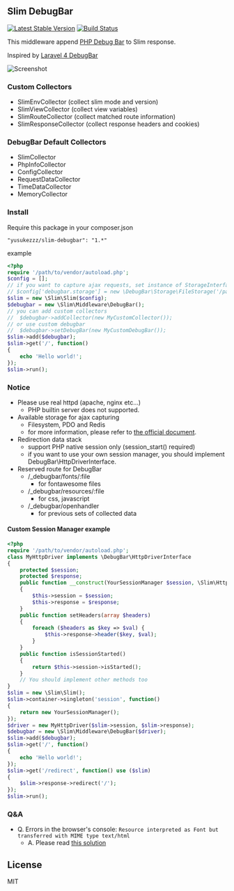 ## Slim DebugBar
[![Latest Stable Version](https://poser.pugx.org/yusukezzz/slim-debugbar/v/stable.png)](https://packagist.org/packages/yusukezzz/slim-debugbar)
[![Build Status](https://travis-ci.org/yusukezzz/slim-debugbar.svg?branch=master)](https://travis-ci.org/yusukezzz/slim-debugbar)

This middleware append [PHP Debug Bar](http://phpdebugbar.com/) to Slim response.

Inspired by [Laravel 4 DebugBar](https://github.com/barryvdh/laravel-debugbar)

![Screenshot](https://dl.dropboxusercontent.com/u/203881/2014-05-14_23.18.17.png)

### Custom Collectors

  * SlimEnvCollector (collect slim mode and version)
  * SlimViewCollector (collect view variables)
  * SlimRouteCollector (collect matched route information)
  * SlimResponseCollector (collect response headers and cookies)

### DebugBar Default Collectors

  * SlimCollector
  * PhpInfoCollector
  * ConfigCollector
  * RequestDataCollector
  * TimeDataCollector
  * MemoryCollector


### Install

Require this package in your composer.json

    "yusukezzz/slim-debugbar": "1.*"

example

```php
<?php
require '/path/to/vendor/autoload.php';
$config = [];
// if you want to capture ajax requests, set instance of StorageInterface implemented.
// $config['debugbar.storage'] = new \DebugBar\Storage\FileStorage('/path/to/storage');
$slim = new \Slim\Slim($config);
$debugbar = new \Slim\Middleware\DebugBar();
// you can add custom collectors
//  $debugbar->addCollector(new MyCustomCollector());
// or use custom debugbar
//  $debugbar->setDebugBar(new MyCustomDebugBar());
$slim->add($debugbar);
$slim->get('/', function()
{
    echo 'Hello world!';
});
$slim->run();
```

### Notice
  * Please use real httpd (apache, nginx etc...)
      - PHP builtin server does not supported.
  * Available storage for ajax capturing
      - Filesystem, PDO and Redis
      - for more information, please refer to [the official document](http://phpdebugbar.com/docs/storage.html).
  * Redirection data stack
      - support PHP native session only (session_start() required)
      - if you want to use your own session manager, you should implement DebugBar\\HttpDriverInterface.
  * Reserved route for DebugBar
      - /_debugbar/fonts/:file
          + for fontawesome files
      - /_debugbar/resources/:file
          + for css, javascript
      - /_debugbar/openhandler
          + for previous sets of collected data

#### Custom Session Manager example

```php
<?php
require '/path/to/vendor/autoload.php';
class MyHttpDriver implements \DebugBar\HttpDriverInterface
{
    protected $session;
    protected $response;
    public function __construct(YourSessionManager $session, \Slim\Http\Response $response)
    {
        $this->session = $session;
        $this->response = $response;
    }
    public function setHeaders(array $headers)
    {
        foreach ($headers as $key => $val) {
            $this->response->header($key, $val);
        }
    }
    public function isSessionStarted()
    {
        return $this->session->isStarted();
    }
    // You should implement other methods too
}
$slim = new \Slim\Slim();
$slim->container->singleton('session', function()
{
    return new YourSessionManager();
});
$driver = new MyHttpDriver($slim->session, $slim->response);
$debugbar = new \Slim\Middleware\DebugBar($driver);
$slim->add($debugbar);
$slim->get('/', function()
{
    echo 'Hello world!';
});
$slim->get('/redirect', function() use ($slim)
{
    $slim->response->redirect('/');
});
$slim->run();
```

### Q&A
  * Q. Errors in the browser's console:
  `Resource interpreted as Font but transferred with MIME type text/html`
    - A. Please read [this solution](https://github.com/yusukezzz/slim-debugbar/issues/6#issuecomment-89362616)

## License

MIT
